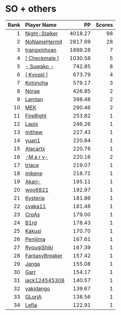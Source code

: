 # SO + others
| Rank | Player Name |  PP  | Scores |
| ----:|:----------- | ----:| ------:|
| 1 | [Night-Stalker](https://osu.ppy.sh/u/3713514) | 4018.27 | 98 |
| 2 | [NoNameHermit](https://osu.ppy.sh/u/2365726) | 2817.69 | 28 |
| 3 | [trangxinhxan](https://osu.ppy.sh/u/6099008) | 1899.28 | 7 |
| 4 | [[ Checkmate ]](https://osu.ppy.sh/u/4478495) | 1030.58 | 5 |
| 5 | [- Suwako -](https://osu.ppy.sh/u/4104664) | 742.85 | 8 |
| 6 | [[ KyoseI ]](https://osu.ppy.sh/u/2280092) | 673.79 | 4 |
| 7 | [Kotonoha](https://osu.ppy.sh/u/3372459) | 579.17 | 3 |
| 8 | [Norae](https://osu.ppy.sh/u/2465279) | 426.85 | 2 |
| 9 | [Lamtan](https://osu.ppy.sh/u/5798921) | 398.48 | 2 |
| 10 | [MEK](https://osu.ppy.sh/u/3236182) | 290.46 | 2 |
| 11 | [FireRight](https://osu.ppy.sh/u/2803956) | 253.82 | 1 |
| 12 | [Lapis](https://osu.ppy.sh/u/1696409) | 246.26 | 1 |
| 13 | [mithew](https://osu.ppy.sh/u/2571893) | 227.43 | 1 |
| 14 | [yuan1](https://osu.ppy.sh/u/697309) | 220.84 | 1 |
| 15 | [Alacartx](https://osu.ppy.sh/u/1959767) | 220.78 | 1 |
| 16 | [-M a r y-](https://osu.ppy.sh/u/3264623) | 220.16 | 2 |
| 17 | [triace](https://osu.ppy.sh/u/583918) | 219.07 | 1 |
| 18 | [mikene](https://osu.ppy.sh/u/1091222) | 218.71 | 1 |
| 19 | [Akari-](https://osu.ppy.sh/u/341591) | 195.11 | 1 |
| 20 | [woo6821](https://osu.ppy.sh/u/3776064) | 192.97 | 1 |
| 21 | [Kysteria](https://osu.ppy.sh/u/2997708) | 181.86 | 1 |
| 22 | [cyaka11](https://osu.ppy.sh/u/192787) | 181.48 | 1 |
| 23 | [CroAs](https://osu.ppy.sh/u/3040523) | 179.00 | 1 |
| 24 | [B1rd](https://osu.ppy.sh/u/3780677) | 178.43 | 1 |
| 25 | [Kakusi](https://osu.ppy.sh/u/3846918) | 170.70 | 1 |
| 26 | [Penijima](https://osu.ppy.sh/u/1428615) | 167.61 | 1 |
| 27 | [RyougiShiki](https://osu.ppy.sh/u/1391984) | 167.39 | 1 |
| 28 | [FantasyBreaker](https://osu.ppy.sh/u/683363) | 157.42 | 1 |
| 29 | [Janga](https://osu.ppy.sh/u/3917884) | 155.08 | 1 |
| 30 | [Garr](https://osu.ppy.sh/u/1139987) | 154.17 | 1 |
| 31 | [jack124545308](https://osu.ppy.sh/u/357614) | 140.57 | 1 |
| 32 | [yakidango](https://osu.ppy.sh/u/80063) | 139.67 | 1 |
| 33 | [GLoriA](https://osu.ppy.sh/u/1028793) | 138.56 | 1 |
| 34 | [Lefia](https://osu.ppy.sh/u/2972094) | 122.91 | 1 |
